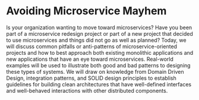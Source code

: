 # Avoiding Microservice Mayhem

Is your organization wanting to move toward microservices? Have you been part of a microservice redesign project or part of a new project that decided to use microservices and things did not go as well as planned? Today, we will discuss common pitfalls or anti-patterns of microservice-oriented projects and how to best approach both existing monolithic applications and new applications that have an eye toward microservices. Real-world examples will be used to illustrate both good and bad patterns to designing these types of systems. We will draw on knowledge from Domain Driven Design, integration patterns, and SOLID design principles to establish guidelines for building clean architectures that have well-defined interfaces and well-behaved interactions with other distributed components.
